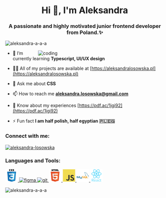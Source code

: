 <h1 align="center">Hi 👋, I'm Aleksandra</h1>
<h3 align="center">A passionate and highly motivated junior frontend developer from Poland.✨</h3>

<p align="left"> <img src="https://komarev.com/ghpvc/?username=aleksandra-a-a-a&label=Profile%20views&color=0e75b6&style=flat" alt="aleksandra-a-a-a" /> </p>
<img align="right" alt="coding" width="400" src="https://giphy.com/stickers/transparent-NgurY1o4z080Jfoyzw">

- 🌱 I’m currently learning **Typescript, UI/UX design**

- 👨‍💻 All of my projects are available at [https://aleksandralosowska.pl](https://aleksandralosowska.pl)

- 💬 Ask me about **CSS**

- 📫 How to reach me **aleksandra.losowska@gmail.com**

- 📄 Know about my experiences [https://pdf.ac/1jgi92](https://pdf.ac/1jgi92)

- ⚡ Fun fact **I am half polish, half egyptian 🇵🇱🇪🇬**

<h3 align="left">Connect with me:</h3>
<p align="left">
<a href="https://linkedin.com/in/aleksandra-losowska" target="blank"><img align="center" src="https://raw.githubusercontent.com/rahuldkjain/github-profile-readme-generator/master/src/images/icons/Social/linked-in-alt.svg" alt="aleksandra-losowska" height="30" width="40" /></a>
</p>

<h3 align="left">Languages and Tools:</h3>
<p align="left"> <a href="https://www.w3schools.com/css/" target="_blank" rel="noreferrer"> <img src="https://raw.githubusercontent.com/devicons/devicon/master/icons/css3/css3-original-wordmark.svg" alt="css3" width="40" height="40"/> </a> <a href="https://www.figma.com/" target="_blank" rel="noreferrer"> <img src="https://www.vectorlogo.zone/logos/figma/figma-icon.svg" alt="figma" width="40" height="40"/> </a> <a href="https://git-scm.com/" target="_blank" rel="noreferrer"> <img src="https://www.vectorlogo.zone/logos/git-scm/git-scm-icon.svg" alt="git" width="40" height="40"/> </a> <a href="https://www.w3.org/html/" target="_blank" rel="noreferrer"> <img src="https://raw.githubusercontent.com/devicons/devicon/master/icons/html5/html5-original-wordmark.svg" alt="html5" width="40" height="40"/> </a> <a href="https://developer.mozilla.org/en-US/docs/Web/JavaScript" target="_blank" rel="noreferrer"> <img src="https://raw.githubusercontent.com/devicons/devicon/master/icons/javascript/javascript-original.svg" alt="javascript" width="40" height="40"/> </a> <a href="https://www.mysql.com/" target="_blank" rel="noreferrer"> <img src="https://raw.githubusercontent.com/devicons/devicon/master/icons/mysql/mysql-original-wordmark.svg" alt="mysql" width="40" height="40"/> </a> <a href="https://reactjs.org/" target="_blank" rel="noreferrer"> <img src="https://raw.githubusercontent.com/devicons/devicon/master/icons/react/react-original-wordmark.svg" alt="react" width="40" height="40"/> </a> </p>

<p><img align="center" src="https://github-readme-stats.vercel.app/api/top-langs?username=aleksandra-a-a-a&show_icons=true&locale=en&layout=compact" alt="aleksandra-a-a-a" /></p>
